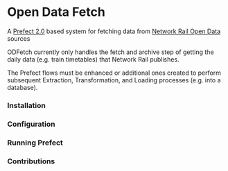 # Open Data Fetch

A [Prefect 2.0](https://www.prefect.io/opensource/v2/) based system for fetching data from [Network Rail Open Data](https://wiki.openraildata.com//index.php?title=Main_Page)
sources

ODFetch currently only handles the fetch and archive step of getting the daily data (e.g. train timetables) that Network Rail publishes.

The Prefect flows must be enhanced or additional ones created to perform subsequent Extraction, Transformation, and Loading processes
(e.g. into a database).

### Installation


### Configuration

### Running Prefect


### Contributions
